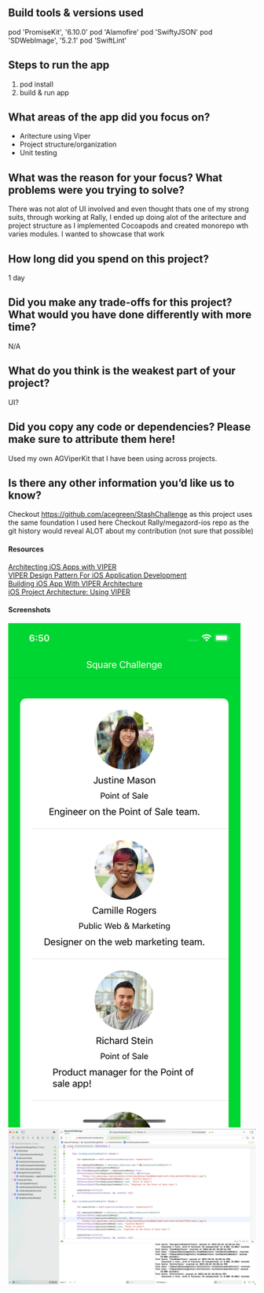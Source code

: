 ## Build tools & versions used
  pod 'PromiseKit', '6.10.0'
  pod 'Alamofire'
  pod 'SwiftyJSON'
  pod 'SDWebImage', '5.2.1'
  pod 'SwiftLint'

## Steps to run the app
1) pod install
2) build & run app 

## What areas of the app did you focus on?
- Aritecture using Viper
- Project structure/organization
- Unit testing

## What was the reason for your focus? What problems were you trying to solve?
There was not alot of UI involved and even thought thats one of my strong suits, through working at Rally, I ended up doing alot of the aritecture and project structure as I implemented Cocoapods and created monorepo wth varies modules. I wanted to showcase that work

## How long did you spend on this project?
1 day

## Did you make any trade-offs for this project? What would you have done differently with more time?
N/A

## What do you think is the weakest part of your project?
UI?

## Did you copy any code or dependencies? Please make sure to attribute them here!
Used my own AGViperKit that I have been using across projects.

## Is there any other information you’d like us to know?
Checkout https://github.com/acegreen/StashChallenge as this project uses the same foundation I used here
Checkout Rally/megazord-ios repo as the git history would reveal ALOT about my contribution (not sure that possible)

#### Resources
[Architecting iOS Apps with VIPER](https://www.objc.io/issues/13-architecture/viper/)  
[VIPER Design Pattern For iOS Application Development](https://medium.com/@smalam119/viper-design-pattern-for-ios-application-development-7a9703902af6)  
[Building iOS App With VIPER Architecture](https://blog.mindorks.com/building-ios-app-with-viper-architecture-8109acc72227)  
[iOS Project Architecture: Using VIPER](https://cheesecakelabs.com/blog/ios-project-architecture-using-viper/)

#### Screenshots
![Screenshot1](/Screenshots/Screenshot_1.png)
![Screenshot2](/Screenshots/Screenshot_2.png)
